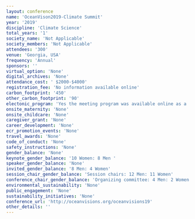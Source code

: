 ```yaml
---
layout: conference 
name: 'OceanVison2019-Climate Summit'
year: '2019'
discipline: 'Climate Science'
total_years: '1'
society_name: 'Not Applicable'
society_members: 'Not Applicable'
attendees: '300'
venue: 'Georgia, USA'
frequency: 'Annual'
sponsors: ''
virtual_option: 'None'
digital_archives: 'None'
attendance_cost: ' $2000-$4000'
registration_fee: 'No information available online'
carbon_footprint: '450'
other_carbon_footprint: '90'
electonic_program: 'Yes the meeting program was available online as a .pdf file on the conference website.'
onsite_maternity: 'None'
onsite_childcare: 'None'
caregiver_grant: 'None'
career_development: 'None'
ecr_promotion_events: 'None'
travel_awards: 'None'
code_of_conduct: 'None'
safety_instructions: 'None'
gender_balance: 'None'
keynote_gender_balance: '10 Women: 8 Men '
speaker_gender_balance: 'None'
invited_gender_balance: '8 Men: 4 Women'
session_chair_gender_balance: 'Session chairs: 12 Men: 11 Women'
conference_chair_gender_balance: 'Organizing committee: 4 Men: 2 Women'
environmental_sustainability: 'None'
public_engagement: 'None'
sustainability_initiatives: 'None'
conference_url: 'http://oceanvisions.org/oceanvisions19'
other_details: ''
---
```

